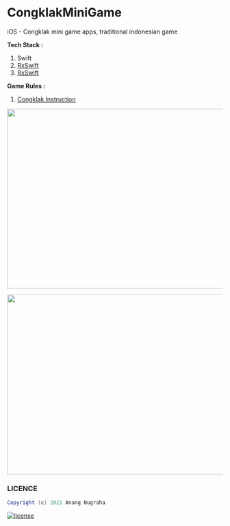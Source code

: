 # CongklakMiniGame

iOS - Congklak mini game apps, traditional indonesian game

**Tech Stack :**

 1. Swift
 2. [RxSwift](https://github.com/ReactiveX/RxSwift)
 3. [RxSwift](https://github.com/SnapKit/SnapKit)

**Game Rules :**
1. [Congklak Instruction](http://www.expat.or.id/info/congklakinstructions.html)

<p align="center">
<img src="https://i.ibb.co/Mfwsv4t/Screen-Shot-2022-05-13-at-17-02-05.png" height="420px" width="730px"/> 
 </p>
 
 <p align="center">
<img src="https://i.ibb.co/Y7W1PFj/Screen-Shot-2022-05-13-at-17-02-30.png" height="420px" width="730px"/> 
 </p>
 
 ### LICENCE
 ```groovy
Copyright (c) 2021 Anang Nugraha

```
[![license](https://img.shields.io/github/license/DAVFoundation/captain-n3m0.svg?style=flat-square)](https://github.com/anugrahdev/Litenews/blob/master/LICENSE)
